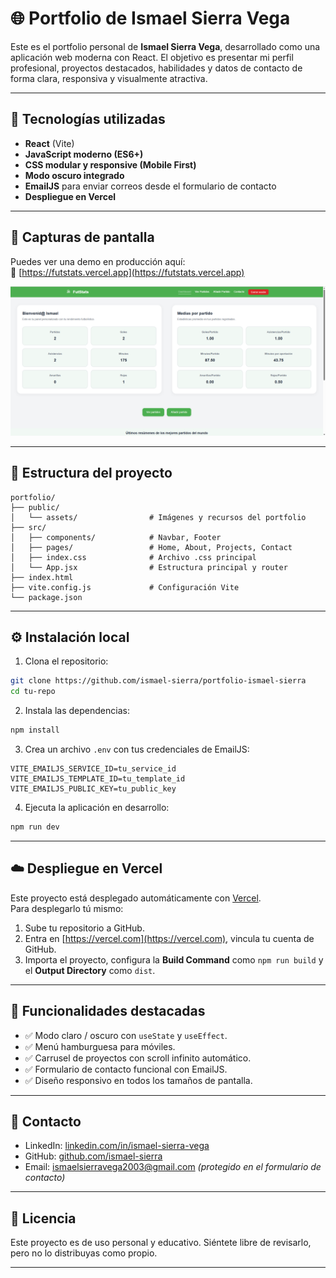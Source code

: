 # 🌐 Portfolio de Ismael Sierra Vega

Este es el portfolio personal de **Ismael Sierra Vega**, desarrollado como una aplicación web moderna con React. El objetivo es presentar mi perfil profesional, proyectos destacados, habilidades y datos de contacto de forma clara, responsiva y visualmente atractiva.

---

## 🚀 Tecnologías utilizadas

- **React** (Vite)
- **JavaScript moderno (ES6+)**
- **CSS modular y responsive (Mobile First)**
- **Modo oscuro integrado**
- **EmailJS** para enviar correos desde el formulario de contacto
- **Despliegue en Vercel**

---

## 📸 Capturas de pantalla

Puedes ver una demo en producción aquí:  
🔗 [https://futstats.vercel.app](https://futstats.vercel.app)

![Demo del Portfolio](./public/assets/Dashboard-p1.png)

---

## 🧰 Estructura del proyecto

```
portfolio/
├── public/
│   └── assets/                # Imágenes y recursos del portfolio
├── src/
│   ├── components/            # Navbar, Footer
│   ├── pages/                 # Home, About, Projects, Contact
│   ├── index.css              # Archivo .css principal
│   └── App.jsx                # Estructura principal y router
├── index.html
├── vite.config.js             # Configuración Vite
└── package.json
```

---

## ⚙️ Instalación local

1. Clona el repositorio:

```bash
git clone https://github.com/ismael-sierra/portfolio-ismael-sierra
cd tu-repo
```

2. Instala las dependencias:

```bash
npm install
```

3. Crea un archivo `.env` con tus credenciales de EmailJS:

```env
VITE_EMAILJS_SERVICE_ID=tu_service_id
VITE_EMAILJS_TEMPLATE_ID=tu_template_id
VITE_EMAILJS_PUBLIC_KEY=tu_public_key
```

4. Ejecuta la aplicación en desarrollo:

```bash
npm run dev
```

---

## ☁️ Despliegue en Vercel

Este proyecto está desplegado automáticamente con [Vercel](https://vercel.com).  
Para desplegarlo tú mismo:

1. Sube tu repositorio a GitHub.
2. Entra en [https://vercel.com](https://vercel.com), vincula tu cuenta de GitHub.
3. Importa el proyecto, configura la **Build Command** como `npm run build` y el **Output Directory** como `dist`.

---

## 🧠 Funcionalidades destacadas

- ✅ Modo claro / oscuro con `useState` y `useEffect`.
- ✅ Menú hamburguesa para móviles.
- ✅ Carrusel de proyectos con scroll infinito automático.
- ✅ Formulario de contacto funcional con EmailJS.
- ✅ Diseño responsivo en todos los tamaños de pantalla.

---

## 📩 Contacto

- LinkedIn: [linkedin.com/in/ismael-sierra-vega](https://www.linkedin.com/in/ismael-sierra-vega/)
- GitHub: [github.com/ismael-sierra](https://github.com/ismael-sierra)
- Email: ismaelsierravega2003@gmail.com *(protegido en el formulario de contacto)*

---

## 📝 Licencia

Este proyecto es de uso personal y educativo. Siéntete libre de revisarlo, pero no lo distribuyas como propio.

---
